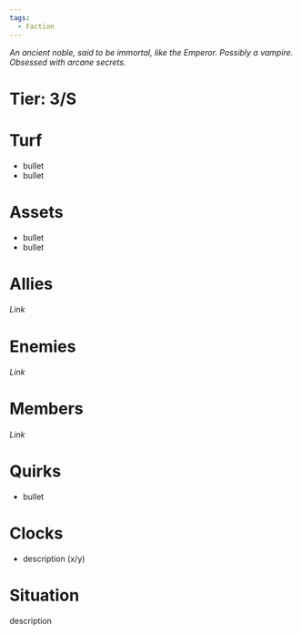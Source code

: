 ```yaml
---
tags:
  - Faction
---
```

*An ancient
noble, said to be immortal, like the Emperor. Possibly a vampire. Obsessed
with arcane secrets.*
# Tier: 3/S
# Turf
- bullet
- bullet
# Assets
- bullet
- bullet
# Allies
###### Link
# Enemies
###### Link
# Members
###### Link
# Quirks
- bullet
# Clocks
- description (x/y)
# Situation
description